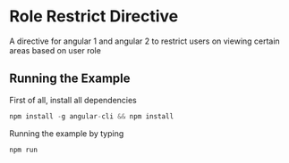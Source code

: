 # Role Restrict Directive
A directive for angular 1 and angular 2 to restrict users on viewing certain areas based on user role

## Running the Example
First of all, install all dependencies
```javascript
npm install -g angular-cli && npm install
```
Running the example by typing
```javascript
npm run
```
